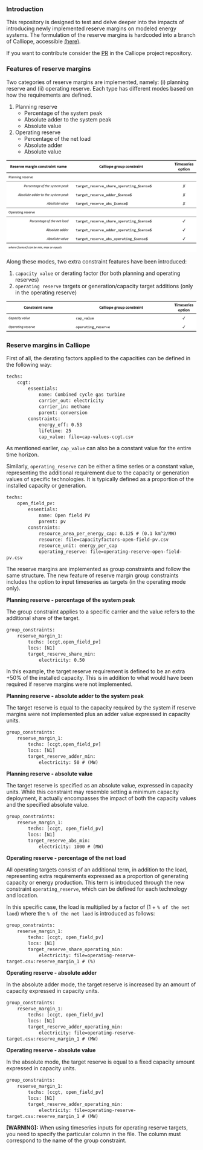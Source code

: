 ### Introduction ###

This repository is designed to test and delve deeper into the impacts of introducing newly implemented reserve margins on modeled energy systems. The formulation of the reserve margins is hardcoded into a branch of Calliope, accessible [(here)](https://github.com/FraSanvit/calliope/tree/0.6-reserves-margins).

If you want to contribute consider the [PR](https://github.com/calliope-project/calliope/pull/517) in the Calliope project repository.

### Features of reserve margins ###

Two categories of reserve margins are implemented, namely: (i) planning reserve and (ii) operating reserve. Each type has different modes based on how the requirements are defined.

1. Planning reserve
    * Percentage of the system peak
    * Absolute adder to the system peak
    * Absolute value
3. Operating reserve
    * Percentage of the net load
    * Absolute adder
    * Absolute value

<p align="center">
<img src="https://github.com/FraSanvit/reserve-margins/blob/main/docs/new_group_constraint_names.png" width="600">
</p>
  
Along these modes, two extra constraint features have been introduced:
1. `capacity value` or derating factor (for both planning and operating reserves)
2. `operating reserve` targets or generation/capacity target additions (only in the operating reserve)

<p align="center">
<img src="https://github.com/FraSanvit/reserve-margins/blob/main/docs/new_constraint_names.png" width="600">
</p>

### Reserve margins in Calliope ###

First of all, the derating factors applied to the capacities can be defined in the following way:
```
techs:
    ccgt:
        essentials:
            name: Combined cycle gas turbine
            carrier_out: electricity
            carrier_in: methane
            parent: conversion
        constraints:
            energy_eff: 0.53
            lifetime: 25
            cap_value: file=cap-values-ccgt.csv
```
As mentioned earlier, `cap_value` can also be a constant value for the entire time horizon.

Similarly, `operating_reserve` can be either a time series or a constant value, representing the additional requirement due to the capacity or generation values of specific technologies. It is typically defined as a proportion of the installed capacity or generation.

```
techs:
    open_field_pv:
        essentials:
            name: Open field PV
            parent: pv
        constraints:
            resource_area_per_energy_cap: 0.125 # (0.1 km^2/MW)
            resource: file=capacityfactors-open-field-pv.csv
            resource_unit: energy_per_cap
            operating_reserve: file=operating-reserve-open-field-pv.csv
```

The reserve margins are implemented as group constraints and follow the same structure. The new feature of reserve margin group constraints includes the option to input timeseries as targets (in the operating mode only).

**Planning reserve - percentage of the system peak**

The group constraint applies to a specific carrier and the value refers to the additional share of the target.

```
group_constraints:
    reserve_margin_1:
        techs: [ccgt,open_field_pv]
        locs: [N1]
        target_reserve_share_min:
            electricity: 0.50
```
In this example, the target reserve requirement is defined to be an extra +50% of the installed capacity. This is in addition to what would have been required if reserve margins were not implemented.

**Planning reserve - absolute adder to the system peak**

The target reserve is equal to the capacity required by the system if reserve margins were not implemented plus an adder value expressed in capacity units.
```
group_constraints:
    reserve_margin_1:
        techs: [ccgt,open_field_pv]
        locs: [N1]
        target_reserve_adder_min:
            electricity: 50 # (MW)
```

**Planning reserve - absolute value**

The target reserve is specified as an absolute value, expressed in capacity units. While this constraint may resemble setting a minimum capacity deployment, it actually encompasses the impact of both the capacity values and the specified absolute value.
```
group_constraints:
    reserve_margin_1:
        techs: [ccgt, open_field_pv]
        locs: [N1]
        target_reserve_abs_min:
            electricity: 1000 # (MW)
```

**Operating reserve - percentage of the net load**

All operating targets consist of an additional term, in addition to the load, representing extra requirements expressed as a proportion of generating capacity or energy production. This term is introduced through the new constraint `operating_reserve`, which can be defined for each technology and location.

In this specific case, the load is multiplied by a factor of (1 + `% of the net laod`) where the `% of the net laod` is introduced as follows:
```
group_constraints:
    reserve_margin_1:
        techs: [ccgt, open_field_pv]
        locs: [N1]
        target_reserve_share_operating_min:
            electricity: file=operating-reserve-target.csv:reserve_margin_1 # (%)
```

**Operating reserve - absolute adder**

In the absolute adder mode, the target reserve is increased by an amount of capacity expressed in capacity units.
```
group_constraints:
    reserve_margin_1:
        techs: [ccgt, open_field_pv]
        locs: [N1]
        target_reserve_adder_operating_min:
            electricity: file=operating-reserve-target.csv:reserve_margin_1 # (MW)
```

**Operating reserve - absolute value**

In the absolute mode, the target reserve is equal to a fixed capacity amount expressed in capacity units.
```
group_constraints:
    reserve_margin_1:
        techs: [ccgt, open_field_pv]
        locs: [N1]
        target_reserve_adder_operating_min:
            electricity: file=operating-reserve-target.csv:reserve_margin_1 # (MW)
```

**[WARNING]:** When using timeseries inputs for operating reserve targets, you need to specify the particular column in the file. The column must correspond to the name of the group constraint.
